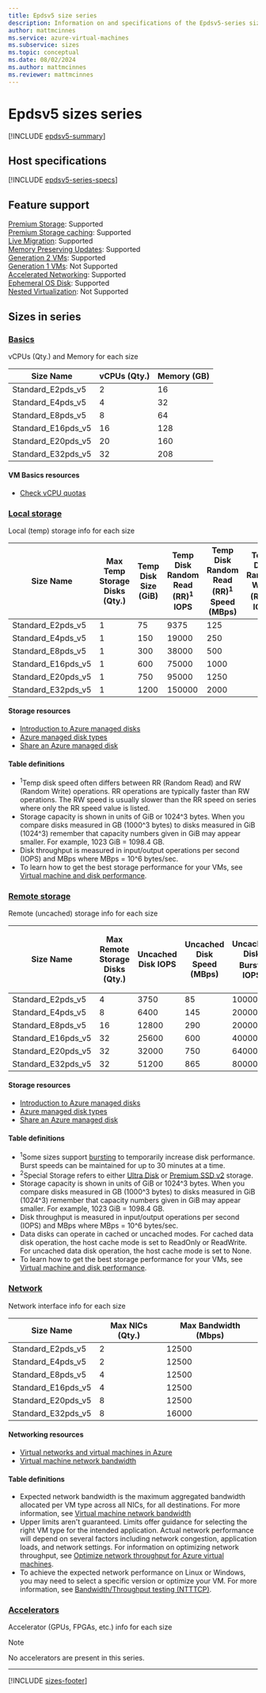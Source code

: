 ```yaml
---
title: Epdsv5 size series
description: Information on and specifications of the Epdsv5-series sizes
author: mattmcinnes
ms.service: azure-virtual-machines
ms.subservice: sizes
ms.topic: conceptual
ms.date: 08/02/2024
ms.author: mattmcinnes
ms.reviewer: mattmcinnes
---
```


# Epdsv5 sizes series

[!INCLUDE [epdsv5-summary](./includes/epdsv5-series-summary.md)]

## Host specifications
[!INCLUDE [epdsv5-series-specs](./includes/epdsv5-series-specs.md)]

## Feature support
[Premium Storage](../../premium-storage-performance.md): Supported <br>[Premium Storage caching](../../premium-storage-performance.md): Supported <br>[Live Migration](../../maintenance-and-updates.md): Supported <br>[Memory Preserving Updates](../../maintenance-and-updates.md): Supported <br>[Generation 2 VMs](../../generation-2.md): Supported <br>[Generation 1 VMs](../../generation-2.md): Not Supported <br>[Accelerated Networking](/azure/virtual-network/create-vm-accelerated-networking-cli): Supported <br>[Ephemeral OS Disk](../../ephemeral-os-disks.md): Supported <br>[Nested Virtualization](/virtualization/hyper-v-on-windows/user-guide/nested-virtualization): Not Supported <br>

## Sizes in series

### [Basics](#tab/sizebasic)

vCPUs (Qty.) and Memory for each size

| Size Name | vCPUs (Qty.) | Memory (GB) |
| --- | --- | --- |
| Standard_E2pds_v5 | 2 | 16 |
| Standard_E4pds_v5 | 4 | 32 |
| Standard_E8pds_v5 | 8 | 64 |
| Standard_E16pds_v5 | 16 | 128 |
| Standard_E20pds_v5 | 20 | 160 |
| Standard_E32pds_v5 | 32 | 208 |

#### VM Basics resources
- [Check vCPU quotas](../../../virtual-machines/quotas.md)

### [Local storage](#tab/sizestoragelocal)

Local (temp) storage info for each size

| Size Name | Max Temp Storage Disks (Qty.) | Temp Disk Size (GiB) | Temp Disk Random Read (RR)<sup>1</sup> IOPS | Temp Disk Random Read (RR)<sup>1</sup> Speed (MBps) | Temp Disk Random Write (RW)<sup>1</sup> IOPS | Temp Disk Random Write (RW)<sup>1</sup> Speed (MBps) | Local-Special-Disk-Count | Local-Special-Disk-Size-GB | Local-Special-Disk-RR-IOPS | Local-Special-Disk-RR-MBps |
| --- | --- | --- | --- | --- | --- | --- | --- | --- | --- | --- |
| Standard_E2pds_v5 | 1 | 75 | 9375 | 125 |  |  |  |  |  |  |
| Standard_E4pds_v5 | 1 | 150 | 19000 | 250 |  |  |  |  |  |  |
| Standard_E8pds_v5 | 1 | 300 | 38000 | 500 |  |  |  |  |  |  |
| Standard_E16pds_v5 | 1 | 600 | 75000 | 1000 |  |  |  |  |  |  |
| Standard_E20pds_v5 | 1 | 750 | 95000 | 1250 |  |  |  |  |  |  |
| Standard_E32pds_v5 | 1 | 1200 | 150000 | 2000 |  |  |  |  |  |  |

#### Storage resources
- [Introduction to Azure managed disks](../../../virtual-machines/managed-disks-overview.md)
- [Azure managed disk types](../../../virtual-machines/disks-types.md)
- [Share an Azure managed disk](../../../virtual-machines/disks-shared.md)

#### Table definitions
- <sup>1</sup>Temp disk speed often differs between RR (Random Read) and RW (Random Write) operations. RR operations are typically faster than RW operations. The RW speed is usually slower than the RR speed on series where only the RR speed value is listed.
- Storage capacity is shown in units of GiB or 1024^3 bytes. When you compare disks measured in GB (1000^3 bytes) to disks measured in GiB (1024^3) remember that capacity numbers given in GiB may appear smaller. For example, 1023 GiB = 1098.4 GB.
- Disk throughput is measured in input/output operations per second (IOPS) and MBps where MBps = 10^6 bytes/sec.
- To learn how to get the best storage performance for your VMs, see [Virtual machine and disk performance](../../../virtual-machines/disks-performance.md).

### [Remote storage](#tab/sizestorageremote)

Remote (uncached) storage info for each size

| Size Name | Max Remote Storage Disks (Qty.) | Uncached Disk IOPS | Uncached Disk Speed (MBps) | Uncached Disk Burst<sup>1</sup> IOPS | Uncached Disk Burst<sup>1</sup> Speed (MBps) | Uncached Special<sup>2</sup> Disk IOPS | Uncached Special<sup>2</sup> Disk Speed (MBps) | Uncached Burst<sup>1</sup> Special<sup>2</sup> Disk IOPS | Uncached Burst<sup>1</sup> Special<sup>2</sup> Disk Speed (MBps) |
| --- | --- | --- | --- | --- | --- | --- | --- | --- | --- |
| Standard_E2pds_v5 | 4 | 3750 | 85 | 10000 | 1200 |  |  |  |  |
| Standard_E4pds_v5 | 8 | 6400 | 145 | 20000 | 1200 |  |  |  |  |
| Standard_E8pds_v5 | 16 | 12800 | 290 | 20000 | 1200 |  |  |  |  |
| Standard_E16pds_v5 | 32 | 25600 | 600 | 40000 | 1200 |  |  |  |  |
| Standard_E20pds_v5 | 32 | 32000 | 750 | 64000 | 1600 |  |  |  |  |
| Standard_E32pds_v5 | 32 | 51200 | 865 | 80000 | 2000 |  |  |  |  |

#### Storage resources
- [Introduction to Azure managed disks](../../../virtual-machines/managed-disks-overview.md)
- [Azure managed disk types](../../../virtual-machines/disks-types.md)
- [Share an Azure managed disk](../../../virtual-machines/disks-shared.md)

#### Table definitions
- <sup>1</sup>Some sizes support [bursting](../../disk-bursting.md) to temporarily increase disk performance. Burst speeds can be maintained for up to 30 minutes at a time.
- <sup>2</sup>Special Storage refers to either [Ultra Disk](../../../virtual-machines/disks-enable-ultra-ssd.md) or [Premium SSD v2](../../../virtual-machines/disks-deploy-premium-v2.md) storage.
- Storage capacity is shown in units of GiB or 1024^3 bytes. When you compare disks measured in GB (1000^3 bytes) to disks measured in GiB (1024^3) remember that capacity numbers given in GiB may appear smaller. For example, 1023 GiB = 1098.4 GB.
- Disk throughput is measured in input/output operations per second (IOPS) and MBps where MBps = 10^6 bytes/sec.
- Data disks can operate in cached or uncached modes. For cached data disk operation, the host cache mode is set to ReadOnly or ReadWrite. For uncached data disk operation, the host cache mode is set to None.
- To learn how to get the best storage performance for your VMs, see [Virtual machine and disk performance](../../../virtual-machines/disks-performance.md).


### [Network](#tab/sizenetwork)

Network interface info for each size

| Size Name | Max NICs (Qty.) | Max Bandwidth (Mbps) |
| --- | --- | --- |
| Standard_E2pds_v5 | 2 | 12500 |
| Standard_E4pds_v5 | 2 | 12500 |
| Standard_E8pds_v5 | 4 | 12500 |
| Standard_E16pds_v5 | 4 | 12500 |
| Standard_E20pds_v5 | 8 | 12500 |
| Standard_E32pds_v5 | 8 | 16000 |

#### Networking resources
- [Virtual networks and virtual machines in Azure](/azure/virtual-network/network-overview)
- [Virtual machine network bandwidth](/azure/virtual-network/virtual-machine-network-throughput)

#### Table definitions
- Expected network bandwidth is the maximum aggregated bandwidth allocated per VM type across all NICs, for all destinations. For more information, see [Virtual machine network bandwidth](/azure/virtual-network/virtual-machine-network-throughput)
- Upper limits aren't guaranteed. Limits offer guidance for selecting the right VM type for the intended application. Actual network performance will depend on several factors including network congestion, application loads, and network settings. For information on optimizing network throughput, see [Optimize network throughput for Azure virtual machines](/azure/virtual-network/virtual-network-optimize-network-bandwidth). 
-  To achieve the expected network performance on Linux or Windows, you may need to select a specific version or optimize your VM. For more information, see [Bandwidth/Throughput testing (NTTTCP)](/azure/virtual-network/virtual-network-bandwidth-testing).

### [Accelerators](#tab/sizeaccelerators)

Accelerator (GPUs, FPGAs, etc.) info for each size

> [!NOTE]
> No accelerators are present in this series.

---

[!INCLUDE [sizes-footer](../includes/sizes-footer.md)]

